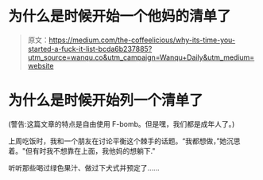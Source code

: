 # 为什么是时候开始一个他妈的清单了

> 原文：<https://medium.com/the-coffeelicious/why-its-time-you-started-a-fuck-it-list-bcda6b237885?utm_source=wanqu.co&utm_campaign=Wanqu+Daily&utm_medium=website>

# 为什么是时候开始列一个清单了



(警告:这篇文章的特点是自由使用 F-bomb。但是嘿，我们都是成年人了。)

上周吃饭时，我和一个朋友在讨论平衡这个棘手的话题。“我都想做，”她沉思着。"但有时我不想靠在上面，我他妈的想躺下."

听听那些喝过绿色果汁、做过下犬式并预定了……

